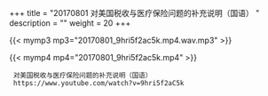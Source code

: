 +++
title = "20170801  对美国税收与医疗保险问题的补充说明（国语） "
description = ""
weight = 20
+++

{{< mymp3 mp3="20170801_9hri5f2ac5k.mp4.wav.mp3" >}}

{{< mymp4 mp4="20170801_9hri5f2ac5k.mp4" >}}

     对美国税收与医疗保险问题的补充说明（国语） 
     https://www.youtube.com/watch?v=9hri5f2aC5k 
     
